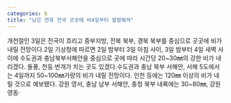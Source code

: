 ```yaml
---
categories: b
title: "남은 연휴 전국 곳곳에 비4일부터 쌀쌀해져"
---
```

개천절인 3일은 전국이 흐리고 중부지방, 전북 북부, 경북 북부를 중심으로 곳곳에 비가 내릴 전망이다.2일 기상청에 따르면 2일 밤부터 3일 아침 사이, 3일 밤부터 4일 새벽 사이에 수도권과 충남북부서해안을 중심으로 곳에 따라 시간당 20~30㎜의 강한 비가 내리겠다. 돌풍, 천둥 번개가 치는 곳도 있겠다.수도권과 충남 북부 서해안, 서해 5도에서는 4일까지 50~100㎜가량의 비가 내릴 전망이다. 인천 등에는 120㎜ 이상의 비가 내릴 것으로 예보됐다. 강원 영서, 충남 남부 서해안, 충청 북부 내륙에는 30~80㎜, 강원영동·